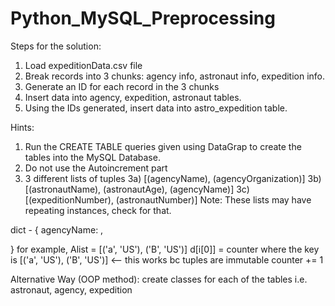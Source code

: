 # Python_MySQL_Preprocessing

Steps for the solution:
1)  Load expeditionData.csv file 
2)  Break records into 3 chunks: agency info, astronaut info, expedition info. 
3)  Generate an ID for each record in the 3 chunks 
4)  Insert data into agency, expedition, astronaut tables. 
5)  Using the IDs generated, insert data into astro_expedition table.

Hints:
1) Run the CREATE TABLE queries given using DataGrap to create the tables into the MySQL Database.
2) Do not use the Autoincrement part
3) 3 different lists of tuples
        3a) [(agencyName), (agencyOrganization)]
        3b) [(astronautName), (astronautAge), (agencyName)]
        3c) [(expeditionNumber), (astronautNumber)]
        Note: These lists may have repeating instances, check for that.
<!-- Replace the dict values with actual numbers from the lists -->
dict - {
        agencyName: ,

}
for example,
        Alist = [('a', 'US'), ('B', 'US')]
        d[i[0]] = counter where the key is 
                [('a', 'US'), ('B', 'US')] <-- this works bc tuples are immutable
        counter += 1

Alternative Way (OOP method):
create classes for each of the tables i.e. astronaut, agency, expedition